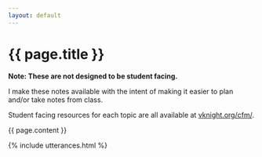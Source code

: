 ```yaml
---
layout: default
---
```


<div class="container" style="border:red;">

<h1> {{ page.title }} </h1>

<b>Note: These are not designed to be
student facing.</b>

<p >I make these notes available with the intent of making it easier to plan and/or take
notes from class.
</p>

<p>
Student facing resources for each topic are all available at <a href={{site.baseurl}}/>vknight.org/cfm/</a>.
</p>

{{ page.content }}

</div>

{% include utterances.html %}

